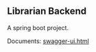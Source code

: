 ## Librarian Backend

A spring boot project.

Documents: [swagger-ui.html](http://xupu.name:6001/swagger-ui.html)